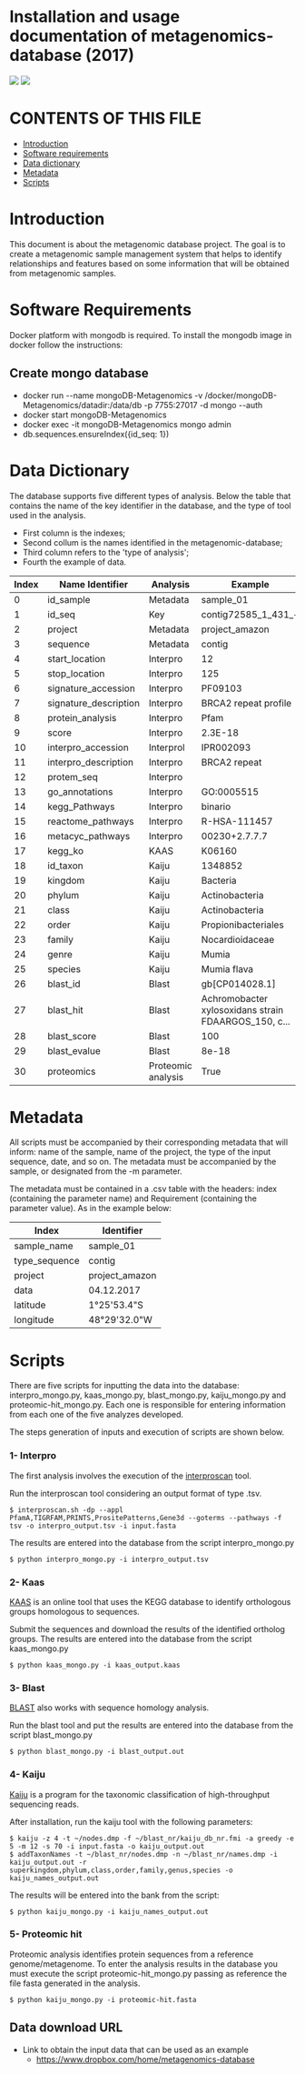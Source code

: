 # Installation and usage documentation of metagenomics-database (2017)
![](https://img.shields.io/badge/last%20edited-12--04--2017-yellow.svg)
![](https://img.shields.io/badge/author-Leandro%20Corrêa-blue.svg)


# CONTENTS OF THIS FILE
* [Introduction](#introduction)
* [Software requirements](#software-requirements)
* [Data dictionary](#data-dictionary)
* [Metadata](#metadata)
* [Scripts](#scripts)


# Introduction
This document is about the metagenomic database project. The goal is to create a metagenomic sample management system that helps to identify relationships and features based on some information that will be obtained from metagenomic samples.

# Software Requirements
Docker platform with mongodb is required. To install the mongodb image in docker follow the instructions:

## Create mongo database
* docker run --name mongoDB-Metagenomics -v /docker/mongoDB-Metagenomics/datadir:/data/db -p 7755:27017 -d mongo --auth
* docker start mongoDB-Metagenomics
* docker exec -it mongoDB-Metagenomics mongo admin
* db.sequences.ensureIndex({id_seq: 1})

# Data Dictionary
The database supports five different types of analysis. Below the table that contains the name of the key identifier in the database, and the type of tool used in the analysis.

* First column is the indexes; 
* Second collum is the names identified in the metagenomic-database; 
* Third column refers to the 'type of analysis';
* Fourth the example of data.

Index | Name Identifier | Analysis | Example
------------ | ------------- | ------------ | -------------
0 | id_sample | Metadata | sample_01
1 | id_seq | Key | contig72585_1_431_+
2 | project | Metadata | project_amazon
3 | sequence | Metadata | contig	
4 | start_location | Interpro | 12
5 | stop_location | Interpro | 125
6 | signature_accession | Interpro | PF09103
7 | signature_description | Interpro | BRCA2 repeat profile
8 | protein_analysis | Interpro | Pfam
9 | score | Interpro | 2.3E-18
10 | interpro_accession | Interprol | IPR002093
11 | interpro_description | Interpro | BRCA2 repeat
12 | protem_seq | Interpro | 
13 | go_annotations | Interpro | GO:0005515
14 | kegg_Pathways | Interpro | binario
15 | reactome_pathways | Interpro | R-HSA-111457 
16 | metacyc_pathways | Interpro | 00230+2.7.7.7
17 | kegg_ko | KAAS | K06160
18 | id_taxon | Kaiju | 1348852
19 | kingdom | Kaiju | Bacteria
20 | phylum | Kaiju | Actinobacteria
21 | class | Kaiju | Actinobacteria
22 | order | Kaiju | Propionibacteriales
23 | family | Kaiju | Nocardioidaceae
24 | genre | Kaiju | Mumia
25 | species | Kaiju | Mumia flava
26 | blast_id | Blast |gb[CP014028.1]
27 | blast_hit | Blast | Achromobacter xylosoxidans strain FDAARGOS_150, c...
28 | blast_score | Blast | 100
29 | blast_evalue | Blast | 8e-18
30 | proteomics | Proteomic analysis | True


# Metadata
All scripts must be accompanied by their corresponding metadata that will inform: name of the sample, name of the project, the type of the input sequence, date, and so on. The metadata must be accompanied by the sample, or designated from the -m parameter.

The metadata must be contained in a .csv table with the headers: index (containing the parameter name) and Requirement (containing the parameter value). As in the example below:

Index | Identifier 
------------ | ------------- 
sample_name | sample_01 
type_sequence | contig
project | project_amazon 
data | 04.12.2017
latitude | 1°25'53.4"S 
longitude | 48°29'32.0"W

# Scripts
There are five scripts for inputting the data into the database: interpro_mongo.py, kaas_mongo.py, blast_mongo.py, kaiju_mongo.py and proteomic-hit_mongo.py. Each one is responsible for entering information from each one of the five analyzes developed.

The steps generation of inputs and execution of scripts are shown below.

### 1- Interpro
The first analysis involves the execution of the [interproscan](https://github.com/ebi-pf-team/interproscan/wiki/InterProScan5OutputFormats) tool. 

Run the interproscan tool considering an output format of type .tsv.
```
$ interproscan.sh -dp --appl PfamA,TIGRFAM,PRINTS,PrositePatterns,Gene3d --goterms --pathways -f tsv -o interpro_output.tsv -i input.fasta
```
The results are entered into the database from the script interpro_mongo.py
```
$ python interpro_mongo.py -i interpro_output.tsv
```

### 2- Kaas
[KAAS](http://www.genome.jp/tools/kaas) is an online tool that uses the KEGG database to identify orthologous groups homologous to sequences.

Submit the sequences and download the results of the identified ortholog groups. The results are entered into the database from the script kaas_mongo.py
```
$ python kaas_mongo.py -i kaas_output.kaas
```

### 3- Blast
[BLAST](https://blast.ncbi.nlm.nih.gov/Blast.cgi) also works with sequence homology analysis.

Run the blast tool and put the results are entered into the database from the script blast_mongo.py
```
$ python blast_mongo.py -i blast_output.out
```
### 4- Kaiju
[Kaiju](https://github.com/bioinformatics-centre/kaiju) is a program for the taxonomic classification of high-throughput sequencing reads. 

After installation, run the kaiju tool with the following parameters:
```
$ kaiju -z 4 -t ~/nodes.dmp -f ~/blast_nr/kaiju_db_nr.fmi -a greedy -e 5 -m 12 -s 70 -i input.fasta -o kaiju_output.out
$ addTaxonNames -t ~/blast_nr/nodes.dmp -n ~/blast_nr/names.dmp -i kaiju_output.out -r superkingdom,phylum,class,order,family,genus,species -o kaiju_names_output.out
```
The results will be entered into the bank from the script:
```
$ python kaiju_mongo.py -i kaiju_names_output.out
```
### 5- Proteomic hit
Proteomic analysis identifies protein sequences from a reference genome/metagenome. To enter the analysis results in the database you must execute the script proteomic-hit_mongo.py passing as reference the file fasta generated in the analysis.
```
$ python kaiju_mongo.py -i proteomic-hit.fasta
```

## Data download URL
* Link to obtain the input data that can be used as an example
    * https://www.dropbox.com/home/metagenomics-database
